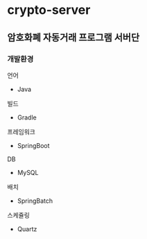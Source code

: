 # crypto-server

## 암호화폐 자동거래 프로그램 서버단

### 개발환경
 언어
* Java

 빌드
* Gradle

 프레임워크
* SpringBoot

 DB
* MySQL

 배치
* SpringBatch

 스케쥴링
* Quartz
